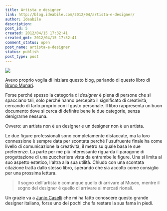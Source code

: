 ```yaml
---
title: Artista e designer
link: http://blog.ideabile.com/2012/04/artista-e-designer/
author: Ideabile
description: 
post_id: 5
created: 2012/04/15 17:32:41
created_gmt: 2012/04/15 17:32:41
comment_status: open
post_name: artista-e-designer
status: publish
post_type: post
---
```


![](http://www.vintagephotos.it/Immax/MunariArtista/MunariArtista.jpg) 

Avevo proprio voglia di iniziare questo blog, parlando di questo libro di [Bruno Munari](http://it.wikipedia.org/wiki/Bruno_Munari).

Forse perché spesso la categoria di _designer_ è piena di persone che si spacciano tali, solo perché hanno percepito il significato di creatività, cercando di farlo proprio con il gusto personale.
Il libro rappresenta un buon documento dove si cerca di definire bene le due categorie, senza denigrarne nessuna.

Ovvero: un artista non è un designer e un designer non è un artista. 

Le due figure professionali sono completamente distaccate, ma la loro connessione è sempre data per scontata perché l'usufruente finale ha come livello di comunicazione la creatività, il metro su quale basa le sue preferenze. 
La parte per me più interessante riguarda il paragone di progettazione di una zuccheriera vista da entrambe le figure.
Una si limita al suo aspetto estetico, l'altra alla sua utilità. Chiudo con una scontata citazione tratta dallo stesso libro, sperando che sia accolto come consiglio per una prossima lettura. 

> Il sogno dell'artista è comunque quello di arrivare al Museo, mentre il sogno del designer è quello di arrivare ai mercati rionali.

Un grazie va a [Junio Caselli](http://pinterest.com/juniocaselli/la-bacheca-personale-di-junio-caselli/) che mi ha fatto conoscere questo grande designer italiano, forse uno dei pochi che fa restare la sua fama in piedi.
